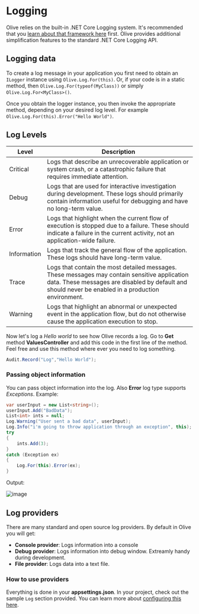 # Logging

Olive relies on the built-in .NET Core Logging system. It's recommended that you [learn about that framework here](https://docs.microsoft.com/en-us/aspnet/core/fundamentals/logging/?view=aspnetcore-2.1&tabs=aspnetcore2x) first.
Olive provides additional simplification features to the standard .NET Core Logging API.

## Logging data
To create a log message in your application you first need to obtain an `ILogger` instance using `Olive.Log.For(this)`. Or, if your code is in a static method, then `Olive.Log.For(typeof(MyClass))` or simply `Olive.Log.For<MyClass>()`.

Once you obtain the logger instance, you then invoke the appropriate method, depending on your desired log level. For example `Olive.Log.For(this).Error("Hello World")`.

## Log Levels

| Level | Description |
|-------------|------------------------------------------------------------------------------------------------------------------------------------------------------------------------------------------------------|
| Critical | Logs that describe an unrecoverable application or system crash, or a catastrophic failure that requires immediate attention. |
| Debug | Logs that are used for interactive investigation during development. These logs should primarily contain information useful for debugging and have no long-term value. |
| Error | Logs that highlight when the current flow of execution is stopped due to a failure. These should indicate a failure in the current activity, not an application-wide failure. |
| Information | Logs that track the general flow of the application. These logs should have long-term value. |
| Trace | Logs that contain the most detailed messages. These messages may contain sensitive application data. These messages are disabled by default and should never be enabled in a production environment. |
| Warning | Logs that highlight an abnormal or unexpected event in the application flow, but do not otherwise cause the application execution to stop. |

Now let's log a *Hello world* to see how Olive records a log. Go to **Get** method **ValuesController** and add this code in the first line of the method. Feel free and use this method where ever you need to log something.

```csharp
Audit.Record("Log","Hello World");
```

### Passing object information

You can pass object information into the log. Also **Error** log type supports *Exceptions*.
Example:

```csharp
var userInput = new List<string>();
userInput.Add("BadData");
List<int> ints = null;
Log.Warning("User sent a bad data", userInput);
Log.Info("i'm going to throw application through an exception", this);
try
{
    ints.Add(3);
}
catch (Exception ex)
{
    Log.For(this).Error(ex);
}
```

Output:

![image](https://user-images.githubusercontent.com/22152065/37423630-98bf95dc-27d3-11e8-9e92-f26cf9f82641.png)

## Log providers
There are many standard and open source log providers. By default in Olive you will get:

- **Console provider**: Logs information into a console
- **Debug provider**: Logs information into debug window. Extreamly handy during development.
- **File provider**: Logs data into a text file.

### How to use providers

Everything is done in your **appsettings.json**. In your project, check out the sample `Log` section provided. You can learn more about [configuring this here](https://docs.microsoft.com/en-us/aspnet/core/fundamentals/logging/?view=aspnetcore-2.1&tabs=aspnetcore2x#log-filtering).
